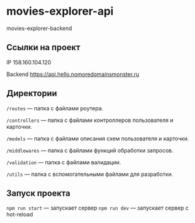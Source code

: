 # movies-explorer-api
movies-explorer-backend

## Ссылки на проект

IP 158.160.104.120

Backend https://api.hello.nomoredomainsmonster.ru

## Директории

`/routes` — папка с файлами роутера.

`/controllers` — папка с файлами контроллеров пользователя и карточки.

`/models` — папка с файлами описания схем пользователя и карточки.

`/middlewares` — папка с файлами функций обработки запросов.

`/validation` —  папка с файлами валидации.

`/utils` —  папка с вспомогательными файлами для разработки.

## Запуск проекта

`npm run start` — запускает сервер
`npm run dev` — запускает сервер с hot-reload

